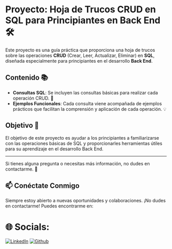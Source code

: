 # Proyecto: Hoja de Trucos CRUD en SQL para Principiantes en Back End 🛠️

Este proyecto es una guía práctica que proporciona una hoja de trucos sobre las operaciones **CRUD** (Crear, Leer, Actualizar, Eliminar) en **SQL**, diseñada especialmente para principiantes en el desarrollo **Back End**.

## Contenido 📚

- **Consultas SQL**: Se incluyen las consultas básicas para realizar cada operación CRUD. 📝
- **Ejemplos Funcionales**: Cada consulta viene acompañada de ejemplos prácticos que facilitan la comprensión y aplicación de cada operación. 💡

## Objetivo 🎯

El objetivo de este proyecto es ayudar a los principiantes a familiarizarse con las operaciones básicas de SQL y proporcionarles herramientas útiles para su aprendizaje en el desarrollo Back End.

---

Si tienes alguna pregunta o necesitas más información, no dudes en contactarme. 📧
## 📫 Conéctate Conmigo

Siempre estoy abierto a nuevas oportunidades y colaboraciones. ¡No dudes en contactarme! Puedes encontrarme en:

# 🌐 Socials:
[![LinkedIn](https://img.shields.io/badge/LinkedIn-%230077B5.svg?logo=linkedin&logoColor=white)](https://www.linkedin.com/in/gerald-r-a-wayne-joly) 
[![Github](https://img.shields.io/badge/GitHub-%230077B5.svg?logo=gitHub&logoColor=black)](https://github.com/WayneJOLY)

